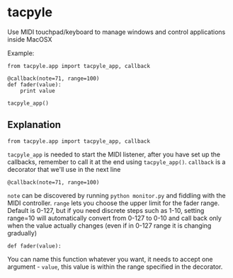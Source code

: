 # tacpyle

Use MIDI touchpad/keyboard to manage windows and control applications inside MacOSX

Example: 

```
from tacpyle.app import tacpyle_app, callback

@callback(note=71, range=100)
def fader(value):
    print value

tacpyle_app()
```

## Explanation

`from tacpyle.app import tacpyle_app, callback`

`tacpyle_app` is needed to start the MIDI listener, after you have set up the callbacks, remember to call it at the end using `tacpyle_app()`.
`callback` is a decorator that we'll use in the next line

`@callback(note=71, range=100)`

`note` can be discovered by running `python monitor.py` and fiddling with the MIDI controller.
`range` lets you choose the upper limit for the fader range. Default is 0-127, but if you need discrete steps such as 1-10, setting range=10 will automatically convert from 0-127 to 0-10 and call back only when the value actually changes (even if in 0-127 range it is changing gradually)

`def fader(value):`

You can name this function whatever you want, it needs to accept one  argument - `value`, this value is within the range specified in the decorator.

